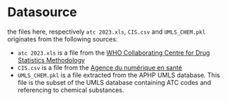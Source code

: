 # Datasource

the files here, respectively `atc 2023.xls`, `CIS.csv` and `UMLS_CHEM.pkl` originates from the following sources: 
- `atc 2023.xls` is a file from the [WHO Collaborating Centre for Drug Statistics Methodology](https://smt.esante.gouv.fr/terminologie-atc/)
- `CIS.csv` is a file from the [Agence du numérique en santé](https://smt.esante.gouv.fr/terminologie-ref_interop_med/)
- `UMLS_CHEM.pkl` is a file extracted from the APHP UMLS database. This file is the subset of the UMLS database containing ATC codes and referencing to chemical substances.
